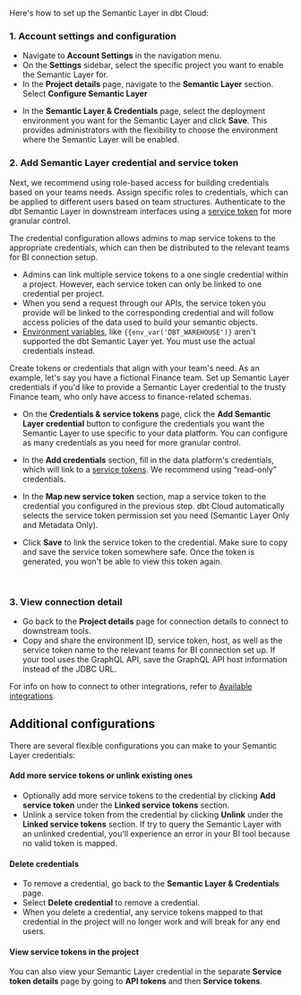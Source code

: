 
Here's how to set up the Semantic Layer in dbt Cloud:

### 1. Account settings and configuration
- Navigate to **Account Settings** in the navigation menu.
- On the **Settings** sidebar, select the specific project you want to enable the Semantic Layer for.
- In the **Project details** page, navigate to the **Semantic Layer** section. Select **Configure Semantic Layer**  
<Lightbox src="/img/docs/dbt-cloud/semantic-layer/new-sl-configure.jpg" width="60%" title="Semantic Layer section in the Project Details page"/>

- In the **Semantic Layer & Credentials** page, select the deployment environment you want for the Semantic Layer and click **Save**. This provides administrators with the flexibility to choose the environment where the Semantic Layer will be enabled. <br />

### 2. Add Semantic Layer credential and service token

Next, we recommend using role-based access for building credentials based on your teams needs. Assign specific roles to credentials, which can be applied to different users based on team structures. Authenticate to the dbt Semantic Layer in downstream interfaces using a [service token](/docs/dbt-cloud-apis/service-tokens) for more granular control. 

The credential configuration allows admins to map service tokens to the appropriate credentials, which can then be distributed to the relevant teams for BI connection setup.

- Admins can link multiple service tokens to a one single credential within a project.  However, each service token can only be linked to one credential per project.
- When you send a request through our APIs, the service token you provide will be linked to the corresponding credential and will follow access policies of the data used to build your semantic objects.
- [Environment variables](/docs/build/environment-variables), like `{{env_var('DBT_WAREHOUSE')}` aren't supported the dbt Semantic Layer yet. You must use the actual credentials instead.

Create tokens or credentials that align with your team's need. As an example, let's say you have a fictional Finance team. Set up Semantic Layer credentials if you'd like to provide a Semantic Layer credential to the trusty Finance team, who only have access to finance-related schemas.

- On the **Credentials & service tokens** page, click the **Add Semantic Layer credential** button to configure the credentials you want the Semantic Layer to use specific to your data platform. You can configure as many credentials as you need for more granular control.
- In the **Add credentials** section, fill in the data platform's credentials, which will link to a [service tokens](/docs/dbt-cloud-apis/service-tokens). 
    We recommend using “read-only” credentials.
- In the **Map new service token** section,  map a service token to the credential you configured in the previous step. dbt Cloud automatically selects the service token permission set you need (Semantic Layer Only and Metadata Only).

- Click **Save** to link the service token to the credential. Make sure to copy and save the service token somewhere safe. Once the token is generated, you won't be able to view this token again.

<Lightbox src="/img/docs/dbt-cloud/semantic-layer/sl-add-credential.jpg" width="55%" title="Add credentials to link to a service token. This example image links a credetnial to the fiction finance team, who only have access to finance-related schemas."/> <br />

### 3. View connection detail
- Go back to the **Project details** page for connection details to connect to downstream tools.
- Copy and share the environment ID, service token, host, as well as the service token name to the relevant teams for BI connection set up. If your tool uses the GraphQL API, save the GraphQL API host information instead of the JDBC URL. 

For info on how to connect to other integrations, refer to [Available integrations](/docs/cloud-integrations/avail-sl-integrations).

<Lightbox src="/img/docs/dbt-cloud/semantic-layer/sl-configure-example.jpg" width="50%" title="After configuring, you'll be provided with the connection details to connect to you downstream tools." />

## Additional configurations

There are several flexible configurations you can make to your Semantic Layer credentials:

#### Add more service tokens or unlink existing ones

- Optionally add more service tokens to the credential by clicking **Add service token** under the **Linked service tokens** section.
- Unlink a service token from the credential by clicking **Unlink** under the **Linked service tokens** section. If try to query the Semantic Layer with an unlinked credential, you'll experience an error in your BI tool because no valid token is mapped.

#### Delete credentials

- To remove a credential, go back to the **Semantic Layer & Credentials** page. 
- Select **Delete credential** to remove a credential.
- When you delete a credential, any service tokens mapped to that credential in the project will no longer work and will break for any end users.

#### View service tokens in the project
You can also view your Semantic Layer credential in the separate **Service token details** page by going to **API tokens** and then **Service tokens**.
